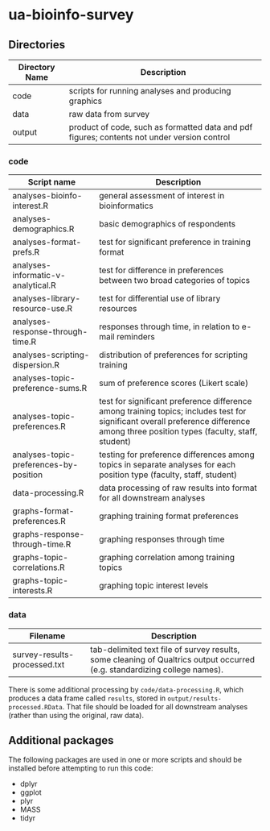 # ua-bioinfo-survey

## Directories

| Directory Name | Description |
|--------------- |------------------------------------------------------------------------|
| code           | scripts for running analyses and producing graphics|
| data           | raw data from survey |
| output         | product of code, such as formatted data and pdf figures; contents not under version control|


### code

| Script name   | Description |
|---------------|------------------------------------------------------------------------|
| analyses-bioinfo-interest.R | general assessment of interest in bioinformatics |
| analyses-demographics.R | basic demographics of respondents |
| analyses-format-prefs.R | test for significant preference in training format|
| analyses-informatic-v-analytical.R | test for difference in preferences between two broad categories of topics|
| analyses-library-resource-use.R | test for differential use of library resources |
| analyses-response-through-time.R | responses through time, in relation to e-mail reminders |
| analyses-scripting-dispersion.R | distribution of preferences for scripting training |
| analyses-topic-preference-sums.R | sum of preference scores (Likert scale) |
| analyses-topic-preferences.R | test for significant preference difference among training topics; includes test for significant overall preference difference among three position types (faculty, staff, student)|
| analyses-topic-preferences-by-position | testing for preference differences among topics in separate analyses for each position type (faculty, staff, student) |
| data-processing.R | data processing of raw results into format for all downstream analyses |
| graphs-format-preferences.R | graphing training format preferences |
| graphs-response-through-time.R | graphing responses through time |
| graphs-topic-correlations.R | graphing correlation among training topics |
| graphs-topic-interests.R | graphing topic interest levels |


### data

| Filename      | Description |
|---------------|------------------------------------------------------------------------|
| survey-results-processed.txt | tab-delimited text file of survey results, some cleaning of Qualtrics output occurred (e.g. standardizing college names).|

There is some additional processing by `code/data-processing.R`, which produces 
a data frame called `results`, stored in `output/results-processed.RData`. That 
file should be loaded for all downstream analyses (rather than using the 
original, raw data).


## Additional packages

The following packages are used in one or more scripts and should be installed 
before attempting to run this code:
* dplyr
* ggplot
* plyr
* MASS
* tidyr

